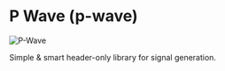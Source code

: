 # P Wave (p-wave)

![P-Wave](https://github.com/Bplotka/p-wave/doc/pwave.png)

Simple & smart header-only library for signal generation.